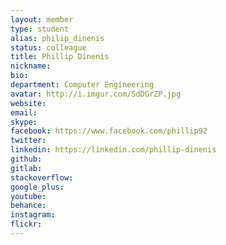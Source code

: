 ```yaml
---
layout: member
type: student
alias: philip_dinenis
status: colleague
title: Phillip Dinenis
nickname:
bio:
department: Computer Engineering
avatar: http://i.imgur.com/SdDGrZP.jpg
website:
email:
skype:
facebook: https://www.facebook.com/phillip92
twitter:
linkedin: https://linkedin.com/phillip-dinenis
github:
gitlab:
stackoverflow:
google_plus:
youtube:
behance:
instagram:
flickr:
---
```

